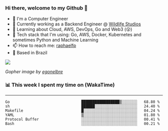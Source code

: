 ### Hi there, welcome to my Github 👋

- 📖 I'm a Computer Engineer
- 🔭 Currently working as a Backend Engineer @ [Wildlife Studios](https://wildlifestudios.com/)
- 🌱 Learning about Cloud, AWS, DevOps, Go and Web3 (😲)
- 🚀 Tech stack that I'm using: Go, AWS, Docker, Kubernetes and sometimes Python and Machine Learning
- 📫 How to reach me: [raphaelfp](https://linkedin.com/in/raphaelfp)
- 🏡 Based in Brazil

![](https://github.com/raphaelfp/gophers/blob/master/.thumb/animation/morning-coffee-3x.gif)

*Gopher image by [egonelbre](https://github.com/egonelbre/)*

### 📊 This week I spent my time on (WakaTime)

---

<!--START_SECTION:waka-->

```text
Go                                █████████████████▒░░░░░░░   68.80 %
sh                                ██████░░░░░░░░░░░░░░░░░░░   24.40 %
Makefile                          █░░░░░░░░░░░░░░░░░░░░░░░░   04.24 %
YAML                              ▒░░░░░░░░░░░░░░░░░░░░░░░░   01.80 %
Protocol Buffer                   ░░░░░░░░░░░░░░░░░░░░░░░░░   00.41 %
Bash                              ░░░░░░░░░░░░░░░░░░░░░░░░░   00.21 %
```

<!--END_SECTION:waka-->
